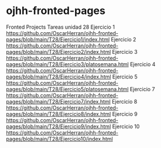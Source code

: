 # ojhh-fronted-pages
Fronted Projects
 Tareas unidad 28
 Ejercicio 1 
 https://github.com/OscarHerran/ojhh-fronted-pages/blob/main/T28/Ejercicio1/index.html
 Ejercicio 2
 https://github.com/OscarHerran/ojhh-fronted-pages/blob/main/T28/Ejercicio2/index.html
 Ejercicio 3
 https://github.com/OscarHerran/ojhh-fronted-pages/blob/main/T28/Ejercicio3/platosemana.html
 Ejercicio 4
 https://github.com/OscarHerran/ojhh-fronted-pages/blob/main/T28/Ejercicio4/index.html
 Ejercicio 5
 https://github.com/OscarHerran/ojhh-fronted-pages/blob/main/T28/Ejercicio5/platosemana.html
 Ejercicio 7
 https://github.com/OscarHerran/ojhh-fronted-pages/blob/main/T28/Ejercicio7/index.html
 Ejercicio 8
 https://github.com/OscarHerran/ojhh-fronted-pages/blob/main/T28/Ejercicio8/index.html
 Ejercicio 9
 https://github.com/OscarHerran/ojhh-fronted-pages/blob/main/T28/Ejercicio9/index.html
 Ejercicio 10
 https://github.com/OscarHerran/ojhh-fronted-pages/blob/main/T28/Ejercicio10/index.html 
 
